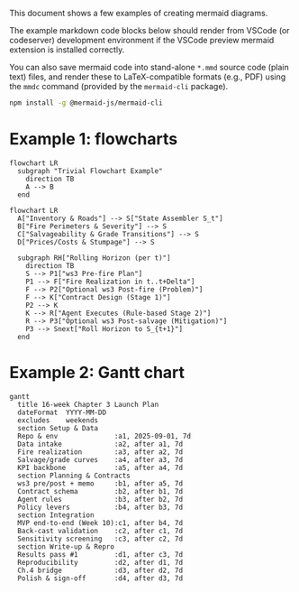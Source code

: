 This document shows a few examples of creating mermaid diagrams.

The example markdown code blocks below should render from VSCode (or codeserver) development environment if the VSCode preview mermaid extension is installed correctly.

You can also save mermaid code into stand-alone `*.mmd` source code (plain text) files, and render these to LaTeX-compatible formats (e.g., PDF) using the `mmdc` command (provided by the `mermaid-cli` package).

```bash
npm install -g @mermaid-js/mermaid-cli
```

# Example 1: flowcharts

```mermaid
flowchart LR
  subgraph "Trivial Flowchart Example"
    direction TB
    A --> B
  end
```

```mermaid
flowchart LR
  A["Inventory & Roads"] --> S["State Assembler S_t"]
  B["Fire Perimeters & Severity"] --> S
  C["Salvageability & Grade Transitions"] --> S
  D["Prices/Costs & Stumpage"] --> S

  subgraph RH["Rolling Horizon (per t)"]
    direction TB
    S --> P1["ws3 Pre-fire Plan"]
    P1 --> F["Fire Realization in t..t+Delta"]
    F --> P2["Optional ws3 Post-fire (Problem)"]
    F --> K["Contract Design (Stage 1)"]
    P2 --> K
    K --> R["Agent Executes (Rule-based Stage 2)"]
    R --> P3["Optional ws3 Post-salvage (Mitigation)"]
    P3 --> Snext["Roll Horizon to S_{t+1}"]
  end
```

# Example 2: Gantt chart

```mermaid
gantt
  title 16-week Chapter 3 Launch Plan
  dateFormat  YYYY-MM-DD
  excludes    weekends
  section Setup & Data
  Repo & env              :a1, 2025-09-01, 7d
  Data intake             :a2, after a1, 7d
  Fire realization        :a3, after a2, 7d
  Salvage/grade curves    :a4, after a3, 7d
  KPI backbone            :a5, after a4, 7d
  section Planning & Contracts
  ws3 pre/post + memo     :b1, after a5, 7d
  Contract schema         :b2, after b1, 7d
  Agent rules             :b3, after b2, 7d
  Policy levers           :b4, after b3, 7d
  section Integration
  MVP end-to-end (Week 10):c1, after b4, 7d
  Back-cast validation    :c2, after c1, 7d
  Sensitivity screening   :c3, after c2, 7d
  section Write-up & Repro
  Results pass #1         :d1, after c3, 7d
  Reproducibility         :d2, after d1, 7d
  Ch.4 bridge             :d3, after d2, 7d
  Polish & sign-off       :d4, after d3, 7d
  ```
